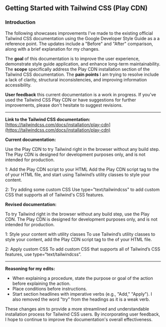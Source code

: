## Getting Started with Tailwind CSS (Play CDN)

### **Introduction**
The following showcases improvements I've made to the existing official Tailwind CSS documentation using the Google Developer Style Guide as a a reference point. The updates include a "Before" and "After" comparison, along with a brief explanation for my changes.

The **goal** of this documentation is to improve the user experience, demonstrate style guide application, and enhance long-term maintainability. The **scope** specifically address the Play CDN installation section of the Tailwind CSS documentation. The **pain points** I am trying to resolve include a lack of clarity, structural inconsistencies, and improving information accessibility.

**User feedback** this current documentation is a work in progress. If you've used the Tailwind CSS Play CDN or have suggestions for further improvements, please don't hesitate to suggest revisions.

***

**Link to the Tailwind CSS documentation:** [https://tailwindcss.com/docs/installation/play-cdn](https://tailwindcss.com/docs/installation/play-cdn)

**Current documentation:** 

Use the Play CDN to try Tailwind right in the browser without any build step. The Play CDN is designed for development purposes only, and is not intended for production.

1: Add the Play CDN script to your HTML
Add the Play CDN script tag to the <head> of your HTML file, and start using Tailwind’s utility classes to style your content.

2: Try adding some custom CSS
Use type="text/tailwindcss" to add custom CSS that supports all of Tailwind's CSS features.

**Revised documentation:**

To try Tailwind right in the browser without any build step, use the Play CDN. The Play CDN is designed for development purposes only, and is not intended for production.

1: Style your content with utility classes
To use Tailwind’s utility classes to style your content, add the Play CDN script tag to the <head> of your HTML file.

2: Apply custom CSS
To add custom CSS that supports all of Tailwind’s CSS features, use type=“text/tailwindcss”.

***

**Reasoning for my edits:**

- When explaining a procedure, state the purpose or goal of the action before explaining the action.
- Place conditions before instructions.
- Start section headlines with imperative verbs (e.g., "Add," "Apply"). I also removed the word "try" from the headings as it is a weak verb.

 These changes aim to provide a more streamlined and understandable installation process for Tailwind CSS users. By incorporating user feedback, I hope to continue to improve the documentation's overall effectiveness.
